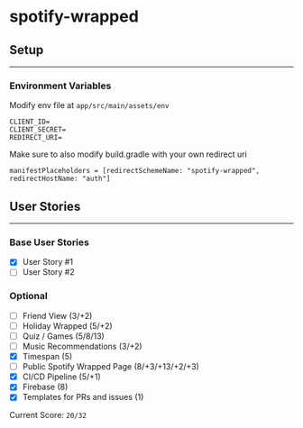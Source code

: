 # spotify-wrapped

## Setup
___
### Environment Variables
Modify env file at ```app/src/main/assets/env```
```
CLIENT_ID=
CLIENT_SECRET=
REDIRECT_URI=
```
Make sure to also modify build.gradle with your own redirect uri
```
manifestPlaceholders = [redirectSchemeName: "spotify-wrapped", redirectHostName: "auth"]
```
## User Stories
___
### Base User Stories
- [x] User Story #1
- [ ] User Story #2
### Optional
- [ ] Friend View (3/+2)
- [ ] Holiday Wrapped (5/+2)
- [ ] Quiz / Games (5/8/13)
- [ ] Music Recommendations (3/+2)
- [x] Timespan (5)
- [ ] Public Spotify Wrapped Page (8/+3/+13/+2/+3)
- [x] CI/CD Pipeline (5/+1) 
- [x] Firebase (8)
- [x] Templates for PRs and issues (1)

Current Score: ```20/32```